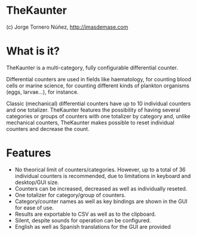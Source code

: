 TheKaunter
==========

(c) Jorge Tornero Núñez, http://imasdemase.com

What is it?
===========

TheKaunter is a multi-category, fully configurable differential counter.

Differential counters are used in fields like haematology, for counting blood cells or marine science, for counting different kinds of plankton organisms (eggs, larvae...), for instance.

Classic (mechanical) differential counters have up to 10 individual counters and one totalizer. TheKaunter features the possibility of having several categories or groups of counters with one totalizer by category and, unlike mechanical counters, TheKaunter makes possible to reset individual counters and decrease the count.


Features
=============
- No theorical limit of counters/categories. However, up to a total of 36 individual counters is recommended, due to limitations in keyboard and desktop/GUI size.
- Counters can be increased, decreased as well as individually reseted. 
- One totalizer for category/group of counters.
- Category/counter names as well as key bindings are shown in the GUI for ease of use.
- Results are exportable to CSV as well as to the clipboard.
- Silent, despite sounds for operation can be configured.
- English as well as Spanish translations for the GUI are provided

